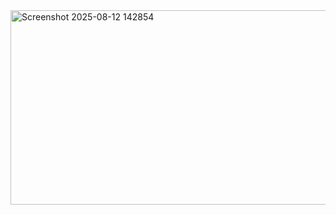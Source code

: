 <img width="750" height="311" alt="Screenshot 2025-08-12 142854" src="https://github.com/user-attachments/assets/47d3500e-67ce-42a8-a20b-e065b6cf479a" />
